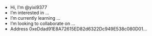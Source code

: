 -  Hi, I’m @yixi9377
-  I’m interested in ...
-  I’m currently learning ...
- I’m looking to collaborate on ...
- Address  0xeDdad91E8A72615ED82d6322Dc949E538c080D01...
<!---
yixi9377/yixi9377 is a ✨ special ✨ repository because its `README.md` (this file) appears on your GitHub profile.
You can click the Preview link to take a look at your changes.
--->
